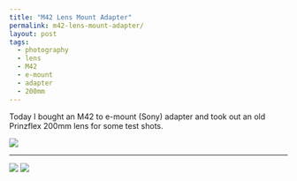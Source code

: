 ```yaml
---
title: "M42 Lens Mount Adapter"
permalink: m42-lens-mount-adapter/
layout: post
tags:
  - photography
  - lens
  - M42
  - e-mount
  - adapter
  - 200mm
---
```


Today I bought an M42 to e-mount (Sony) adapter and took out an old Prinzflex 200mm lens for some test shots.

![](/content/posts/assets/photos/DSC02261.jpg)

---

![](/content/posts/assets/photos/DSC02268.jpg)
![](/content/posts/assets/photos/DSC02279.jpg)
